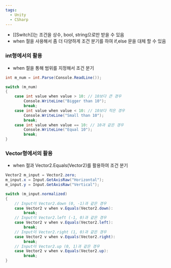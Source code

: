 ```yaml
---
tags:
  - Unity
  - CSharp
---
```

- [[Switch]]는 조건을 상수, bool, string으로만 받을 수 있음
- when 절을 사용해서 좀 더 다양하게 조건 분기를 하여 if,else 문을 대체 할 수 있음
### int형에서의 활용
- when 절을 통해 범위를 지정해서 조건 분기
```C#
int m_num = int.Parse(Console.ReadLine());

switch (m_num)
{
    case int value when value > 10: // 10보다 큰 경우
        Console.WriteLine("Bigger than 10");
        break;
    case int value when value < 10: // 10보다 작은 경우
        Console.WriteLine("Small than 10");
        break;
    case int value when value == 10: // 10과 같은 경우
        Console.WriteLine("Equal 10");
        break;
}       
```

### Vector형에서의 활용
- when 절과 Vector2.Equals(Vector2)를 활용하여 조건 분기
```C#
Vector2 m_input = Vector2.zero;
m_input.x = Input.GetAxisRaw("Horizontal");
m_input.y = Input.GetAxisRaw("Vertical");

switch (m_input.normalized)
{
    // Input이 Vector2.down (0, -1)과 같은 경우
    case Vector2 v when v.Equals(Vector2.down): 
        break;
    // Input이 Vector2.left (-1, 0)과 같은 경우
    case Vector2 v when v.Equals(Vector2.left):
        break;
    // Input이 Vector2.right (1, 0)과 같은 경우
    case Vector2 v when v.Equals(Vector2.right):
        break;
    // Input이 Vector2.up (0, 1)과 같은 경우
    case Vector2 v when v.Equals(Vector2.up):
        break;
}
```